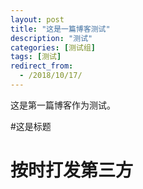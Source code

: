 ```yaml
---
layout: post
title: "这是一篇博客测试"
description: "测试"
categories: [测试组]
tags: [测试]
redirect_from:
  - /2018/10/17/
---
```

这是第一篇博客作为测试。

#这是标题
# 按时打发第三方
